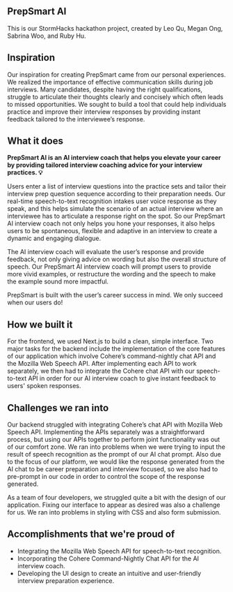 ## PrepSmart AI

This is our StormHacks hackathon project, created by Leo Qu, Megan Ong, Sabrina Woo, and Ruby Hu.

## Inspiration
Our inspiration for creating PrepSmart came from our personal experiences. We realized the importance of effective communication skills during job interviews. Many candidates, despite having the right qualifications, struggle to articulate their thoughts clearly and concisely which often leads to missed opportunities. We sought to build a tool that could help individuals practice and improve their interview responses by providing instant feedback tailored to the interviewee’s response. 

## What it does
**PrepSmart AI is an AI interview coach that helps you elevate your career by providing tailored interview coaching advice for your interview practices. 💡**

Users enter a list of interview questions into the practice sets and tailor their interview prep question sequence according to their preparation needs. Our real-time speech-to-text recognition intakes user voice response as they speak, and this helps simulate the scenario of an actual interview where an interviewee has to articulate a response right on the spot. So our PrepSmart AI interview coach not only helps you hone your responses, it also helps users to be spontaneous, flexible and adaptive in an interview to create a dynamic and engaging dialogue.

The AI interview coach will evaluate the user’s response and provide feedback, not only giving advice on wording but also the overall structure of speech. Our PrepSmart AI interview coach will prompt users to provide more vivid examples, or restructure the wording and the speech to make the example sound more impactful. 

PrepSmart is built with the user’s career success in mind. We only succeed when our users do!

## How we built it
For the frontend, we used Next.js to build a clean, simple interface. Two major tasks for the backend include the implementation of the core features of our application which involve Cohere’s command-nightly chat API and the Mozilla Web Speech API. After implementing each API to work separately, we then had to integrate the Cohere chat API with our speech-to-text API in order for our AI interview coach to give instant feedback to users' spoken responses.

## Challenges we ran into
Our backend struggled with integrating Cohere’s chat API with Mozilla Web Speech API. Implementing the APIs separately was a straightforward process, but using our APIs together to perform joint functionality was out of our comfort zone. We ran into problems when we were trying to input the result of speech recognition as the prompt of our AI chat prompt. Also due to the focus of our platform, we would like the response generated from the AI chat to be career preparation and interview focused, so we also had to pre-prompt in our code in order to control the scope of the response generated.

As a team of four developers, we struggled quite a bit with the design of our application. Fixing our interface to appear as desired was also a challenge for us. We ran into problems in styling with CSS and also form submission. 

## Accomplishments that we're proud of
- Integrating the Mozilla Web Speech API for speech-to-text recognition.
- Incorporating the Cohere Command-Nightly Chat API for the AI interview coach.
- Developing the UI design to create an intuitive and user-friendly interview preparation experience.

